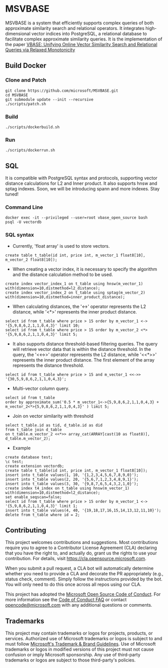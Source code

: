 # MSVBASE

MSVBASE is a system that efficiently supports complex queries of both approximate similarity search and relational operators. It integrates high-dimensional vector indices into PostgreSQL, a relational database to facilitate complex approximate similarity queries.
It is the implementation of the paper [VBASE: Unifying Online Vector Similarity Search and Relational Queries via Relaxed Monotonicity](https://www.usenix.org/system/files/osdi23-zhang-qianxi_1.pdf)
## **Build Docker**
### **Clone and Patch**
```
git clone https://github.com/microsoft/MSVBASE.git
cd MSVBASE
git submodule update --init --recursive
./scripts/patch.sh
```
### **Build**
```
./scripts/dockerbuild.sh
```

### **Run**
```
./scripts/dockerrun.sh
```

## **SQL**
It is compatible with PostgreSQL syntax and protocols, supporting vector distance calculations for L2 and Inner product. It also supports hnsw and sptag indexes. Soon, we will be introducing spann and more indexes. Stay tuned!
### **Command Line**
```
docker exec -it --privileged --user=root vbase_open_source bash
psql -U vectordb
```

### **SQL syntax**
* Currently, 'float array' is used to store vectors.
```
create table t_table(id int, price int, m_vector_1 float8[10], m_vector_2 float8[10]);
```
* When creating a vector index, it is necessary to specify the algorithm and the distance calculation method to be used.
```
create index vector_index_1 on t_table using hnsw(m_vector_1) with(dimension=10,distmethod=l2_distance);
create index vector_index_2 on t_table using sptag(m_vector_2) with(dimension=10,distmethod=inner_product_distance);
```
* When calculating distances, the '<->' operator represents the L2 distance, while '<*>' represents the inner product distance.
```
select id from t_table where price > 15 order by m_vector_1 <-> '{5,9,8,6,2,1,1,0,4,3}' limit 10;
select id from t_table where price > 15 order by m_vector_2 <*> '{5,9,8,6,2,1,1,0,4,3}' limit 5;
```
* It also supports distance threshold-based filtering queries. The query will retrieve vector data that is within the distance threshold.
In the query, the '<<->>' operator represents the L2 distance, while '<<*>>' represents the inner product distance.
The first element of the array represents the distance threshold.
```
select id from t_table where price > 15 and m_vector_1 <<->> '{30,5,9,8,6,2,1,1,0,4,3}';
```
* Multi-vector column query.
```
select id from t_table
order by approximate_sum('0.5 * m_vector_1<->{5,9,8,6,2,1,1,0,4,3} + m_vector_2<*>{5,9,8,6,2,1,1,0,4,3}' ) limit 5;
```
* Join on vector similarity with threshold
```
select t_table.id as tid, d_table.id as did
from t_table join d_table
on t_table.m_vector_2 <<*>> array_cat(ARRAY[cast(10 as float8)], d_table.m_vector_2);
```

* Example
```
create database test;
\c test;
create extension vectordb;
create table t_table(id int, price int, m_vector_1 float8[10]);
insert into t_table values(1, 10, '{1,2,3,4,5,6,7,8,9,0}');
insert into t_table values(2, 20, '{5,6,7,1,2,3,4,8,9,1}');
insert into t_table values(3, 30, '{9,8,7,6,5,4,3,2,1,0}');
create index t4_index on t_table using hnsw(m_vector_1) with(dimension=10,distmethod=l2_distance);
set enable_seqscan=false;
select id from t_table where price > 15 order by m_vector_1 <-> '{5,9,8,6,2,1,1,0,4,3}' limit 1;
insert into t_table values(4, 40, '{19,18,17,16,15,14,13,12,11,10}');
delete from t_table where id = 2;
```

## Contributing

This project welcomes contributions and suggestions.  Most contributions require you to agree to a
Contributor License Agreement (CLA) declaring that you have the right to, and actually do, grant us
the rights to use your contribution. For details, visit https://cla.opensource.microsoft.com.

When you submit a pull request, a CLA bot will automatically determine whether you need to provide
a CLA and decorate the PR appropriately (e.g., status check, comment). Simply follow the instructions
provided by the bot. You will only need to do this once across all repos using our CLA.

This project has adopted the [Microsoft Open Source Code of Conduct](https://opensource.microsoft.com/codeofconduct/).
For more information see the [Code of Conduct FAQ](https://opensource.microsoft.com/codeofconduct/faq/) or
contact [opencode@microsoft.com](mailto:opencode@microsoft.com) with any additional questions or comments.

## Trademarks

This project may contain trademarks or logos for projects, products, or services. Authorized use of Microsoft 
trademarks or logos is subject to and must follow 
[Microsoft's Trademark & Brand Guidelines](https://www.microsoft.com/en-us/legal/intellectualproperty/trademarks/usage/general).
Use of Microsoft trademarks or logos in modified versions of this project must not cause confusion or imply Microsoft sponsorship.
Any use of third-party trademarks or logos are subject to those third-party's policies.
